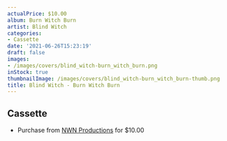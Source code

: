 ```yaml
---
actualPrice: $10.00
album: Burn Witch Burn
artist: Blind Witch
categories:
- Cassette
date: '2021-06-26T15:23:19'
draft: false
images:
- /images/covers/blind_witch-burn_witch_burn.png
inStock: true
thumbnailImage: /images/covers/blind_witch-burn_witch_burn-thumb.png
title: Blind Witch - Burn Witch Burn
---
```


## Cassette
* Purchase from [NWN Productions](http://shop.nwnprod.com/index.php?route=product/product&path=73&product_id=13980&sort=pd.name&order=ASC) for $10.00
